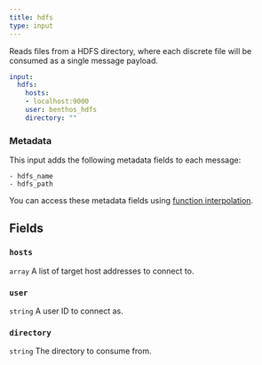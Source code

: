 ```yaml
---
title: hdfs
type: input
---
```


Reads files from a HDFS directory, where each discrete file will be consumed as
a single message payload.

```yaml
input:
  hdfs:
    hosts:
    - localhost:9000
    user: benthos_hdfs
    directory: ""
```

### Metadata

This input adds the following metadata fields to each message:

``` text
- hdfs_name
- hdfs_path
```

You can access these metadata fields using
[function interpolation](/docs/configuration/interpolation#metadata).

## Fields

### `hosts`

`array` A list of target host addresses to connect to.

### `user`

`string` A user ID to connect as.

### `directory`

`string` The directory to consume from.


